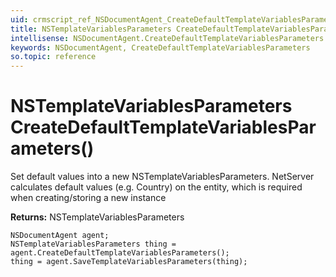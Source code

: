 ```yaml
---
uid: crmscript_ref_NSDocumentAgent_CreateDefaultTemplateVariablesParameters
title: NSTemplateVariablesParameters CreateDefaultTemplateVariablesParameters()
intellisense: NSDocumentAgent.CreateDefaultTemplateVariablesParameters
keywords: NSDocumentAgent, CreateDefaultTemplateVariablesParameters
so.topic: reference
---
```


# NSTemplateVariablesParameters CreateDefaultTemplateVariablesParameters()
	  
Set default values into a new NSTemplateVariablesParameters.
NetServer calculates default values (e.g. Country) on the entity, which is required when creating/storing a new instance
	  
**Returns:** NSTemplateVariablesParameters

```crmscript
NSDocumentAgent agent;
NSTemplateVariablesParameters thing = agent.CreateDefaultTemplateVariablesParameters();
thing = agent.SaveTemplateVariablesParameters(thing);
```

